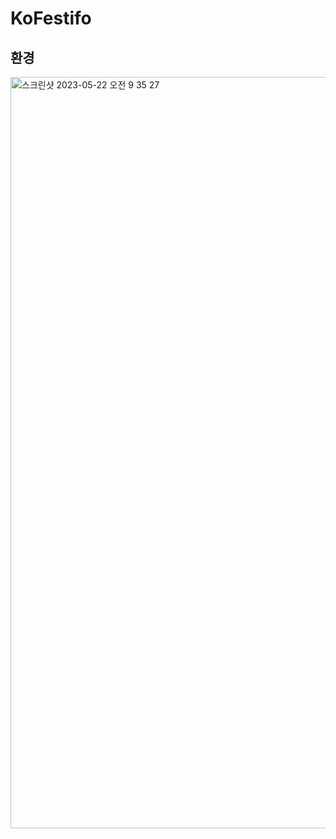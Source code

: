 # KoFestifo

## 환경

<img width="1202" alt="스크린샷 2023-05-22 오전 9 35 27" src="https://github.com/Hoya324/KoFestifo/assets/96857599/826e3deb-104b-40c5-aa9d-3aba76a53592">

